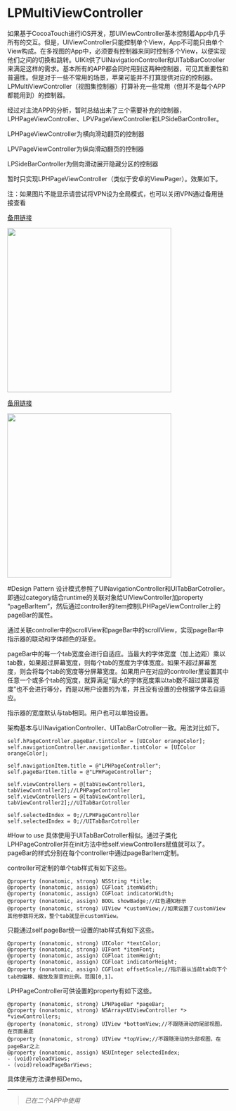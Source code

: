 # LPMultiViewController

如果基于CocoaTouch进行iOS开发，那UIViewController基本控制着App中几乎所有的交互。但是，UIViewController只能控制单个View，App不可能只由单个View构成。在多视图的App中，必须要有控制器来同时控制多个View，以便实现他们之间的切换和跳转。UIKit供了UINavigationController和UITabBarCotroller来满足这样的需求。基本所有的APP都会同时用到这两种控制器，可见其重要性和普遍性。但是对于一些不常用的场景，苹果可能并不打算提供对应的控制器。LPMultiViewController（视图集控制器）打算补充一些常用（但并不是每个APP都能用到）的控制器。

经过对主流APP的分析，暂时总结出来了三个需要补充的控制器，LPHPageViewController、LPVPageViewController和LPSideBarController。

LPHPageViewController为横向滑动翻页的控制器

LPVPageViewController为纵向滑动翻页的控制器

LPSideBarController为侧向滑动展开隐藏分区的控制器

暂时只实现LPHPageViewController（类似于安卓的ViewPager）。效果如下。

注：如果图片不能显示请尝试将VPN设为全局模式，也可以关闭VPN通过备用链接查看

[备用链接](http://b.picphotos.baidu.com/album/s%3D680%3Bq%3D90/sign=2f14d669af773912c0268669c822f725/37d12f2eb9389b5096d570868335e5dde7116e38.jpg)

<img src = "https://github.com/xiaofei86/LPMultiViewController/raw/master/Images/1.gif" width = 373>

[备用链接](http://g.picphotos.baidu.com/album/s%3D680%3Bq%3D90/sign=e99cfd267f310a55c024ddfc877e3294/caef76094b36acaf3077f1297ad98d1000e99c4b.jpg)

<img src = "https://github.com/xiaofei86/LPMultiViewController/raw/master/Images/2.png" width = 373>

#Design Pattern
设计模式参照了UINavigationController和UITabBarCotroller。即通过category结合runtime的关联对象给UIViewController加property “pageBarItem”，然后通过controller的item控制LPHPageViewController上的pageBar的属性。

通过关联controller中的scrollView和pageBar中的scrollView，实现pageBar中指示器的联动和字体颜色的渐变。

pageBar中的每一个tab宽度会进行自适应。当最大的字体宽度（加上边距）乘以tab数，如果超过屏幕宽度，则每个tab的宽度为字体宽度。如果不超过屏幕宽度，则会将每个tab的宽度等分屏幕宽度。如果用户在对应的controller里设置其中任意一个或多个tab的宽度，就算满足“最大的字体宽度乘以tab数不超过屏幕宽度”也不会进行等分，而是以用户设置的为准，并且没有设置的会根据字体去自适应。

指示器的宽度默认与tab相同。用户也可以单独设置。

架构基本与UINavigationController、UITabBarCotroller一致。用法对比如下。

	self.hPageController.pageBar.tintColor = [UIColor orangeColor];
    self.navigationController.navigationBar.tintColor = [UIColor orangeColor];

	self.navigationItem.title = @"LPHPageController";
    self.pageBarItem.title = @"LPHPageController";
    
    self.viewControllers = @[tabViewController1, tabViewController2];//LPHPageController
    self.viewControllers = @[tabViewController1, tabViewController2];//UITabBarCotroller
    
    self.selectedIndex = 0;//LPHPageController
    self.selectedIndex = 0;//UITabBarCotroller
    
#How to use
具体使用于UITabBarCotroller相似。通过子类化LPHPageController并在init方法中给self.viewControllers赋值就可以了。pageBar的样式分别在每个controller中通过pageBarItem定制。

controller可定制的单个tab样式有如下这些。

	@property (nonatomic, strong) NSString *title;
	@property (nonatomic, assign) CGFloat itemWidth;
	@property (nonatomic, assign) CGFloat indicatorWidth;
	@property (nonatomic, assign) BOOL showBadge;//红色通知标示
	@property (nonatomic, strong) UIView *customView;//如果设置了customView其他参数将无效，整个tab就显示customView。
	
只能通过self.pageBar统一设置的tab样式有如下这些。

	@property (nonatomic, strong) UIColor *textColor;
	@property (nonatomic, strong) UIFont *itemFont;
	@property (nonatomic, assign) CGFloat itemHeight;
	@property (nonatomic, assign) CGFloat indicatorHeight;
	@property (nonatomic, assign) CGFloat offsetScale;//指示器从当前tab向下个tab的偏移、缩放及渐变的比例。范围[0,1]。
	
LPHPageController可供设置的property有如下这些。

	@property (nonatomic, strong) LPHPageBar *pageBar;
	@property (nonatomic, strong) NSArray<UIViewController *> *viewControllers;
	@property (nonatomic, strong) UIView *bottomView;//不跟随滑动的尾部视图，在页面最底
	@property (nonatomic, strong) UIView *topView;//不跟随滑动的头部视图，在pageBar之上
	@property (nonatomic, assign) NSUInteger selectedIndex;
	- (void)reloadViews;
	- (void)reloadPageBarViews;
	
具体使用方法课参照Demo。

---
>*已在二个APP中使用*
